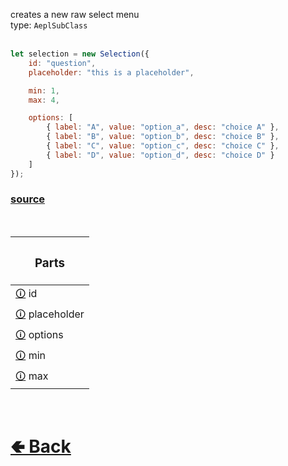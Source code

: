 creates a new raw select menu<br>
type: `AeplSubClass`<br><br>
```js
let selection = new Selection({
    id: "question",
    placeholder: "this is a placeholder",

    min: 1,
    max: 4,

    options: [
        { label: "A", value: "option_a", desc: "choice A" },
        { label: "B", value: "option_b", desc: "choice B" },
        { label: "C", value: "option_c", desc: "choice C" },
        { label: "D", value: "option_d", desc: "choice D" }
    ]
});
```

### [source](https://github.com/shysolocup/noscord.js/blob/main/src/Services/ComponentService/components/Selection.js)

<br>

| <h3>Parts</h3> |
| - |
| [🛈](https://github.com/shysolocup/noscord.js/wiki/Components.Selection.id) id |
| [🛈](https://github.com/shysolocup/noscord.js/wiki/Components.Selection.placeholder) placeholder |
| [🛈](https://github.com/shysolocup/noscord.js/wiki/Components.Selection.options) options |
| [🛈](https://github.com/shysolocup/noscord.js/wiki/Components.Selection.min) min |
| [🛈](https://github.com/shysolocup/noscord.js/wiki/Components.Selection.max) max |

<br> <h1> [🢀 Back](https://github.com/shysolocup/noscord.js/wiki/Components) </h1>